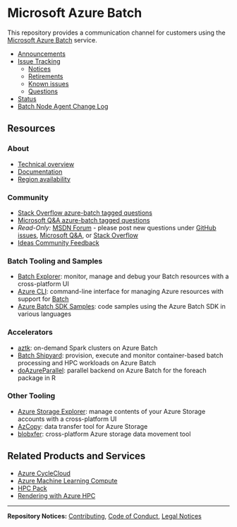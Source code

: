 # Microsoft Azure Batch
This repository provides a communication channel for customers using
the [Microsoft Azure Batch](https://aka.ms/batch) service.

* [Announcements](https://github.com/Azure/Batch/tree/master/announcements)
* [Issue Tracking](https://github.com/Azure/Batch/issues)
    * [Notices](https://github.com/Azure/Batch/labels/notice)
    * [Retirements](https://github.com/Azure/Batch/labels/retirement)
    * [Known issues](https://github.com/Azure/Batch/labels/known%20issue)
    * [Questions](https://github.com/Azure/Batch/labels/question)
* [Status](https://azure.microsoft.com/status/)
* [Batch Node Agent Change Log](changelogs/nodeagent/CHANGELOG.md)

## Resources

### About

* [Technical overview](https://docs.microsoft.com/azure/batch/batch-technical-overview)
* [Documentation](https://docs.microsoft.com/azure/batch/)
* [Region availability](https://azure.microsoft.com/global-infrastructure/services/?products=batch)

### Community

* [Stack Overflow azure-batch tagged questions](https://stackoverflow.com/questions/tagged/azure-batch)
* [Microsoft Q&A azure-batch tagged questions](https://docs.microsoft.com/answers/questions/topics/single/25342.html)
* _Read-Only:_ [MSDN Forum](https://social.msdn.microsoft.com/forums/azure/home?forum=azurebatch) -
please post new questions under [GitHub issues](https://github.com/Azure/Batch/issues),
[Microsoft Q&A](https://docs.microsoft.com/answers/questions/topics/single/25342.html),
or [Stack Overflow](https://stackoverflow.com/questions/tagged/azure-batch)
* [Ideas Community Feedback](https://feedback.azure.com/d365community/forum/7462aa60-0c25-ec11-b6e6-000d3a4f07b8)

### Batch Tooling and Samples

* [Batch Explorer](https://azure.github.io/BatchExplorer/): monitor, manage and debug
your Batch resources with a cross-platform UI
* [Azure CLI](https://docs.microsoft.com/cli/azure/install-azure-cli):
command-line interface for managing Azure resources with support for
[Batch](https://docs.microsoft.com/cli/azure/batch)
* [Azure Batch SDK Samples](https://github.com/Azure-Samples/azure-batch-samples):
code samples using the Azure Batch SDK in various languages

### Accelerators

* [aztk](https://github.com/Azure/aztk): on-demand Spark clusters on Azure
Batch
* [Batch Shipyard](https://github.com/Azure/batch-shipyard): provision,
execute and monitor container-based batch processing and HPC workloads on
Azure Batch
* [doAzureParallel](https://github.com/Azure/doAzureParallel): parallel
backend on Azure Batch for the foreach package in R

### Other Tooling
* [Azure Storage Explorer](https://azure.microsoft.com/features/storage-explorer/):
manage contents of your Azure Storage accounts with a cross-platform UI
* [AzCopy](https://docs.microsoft.com/azure/storage/common/storage-use-azcopy-v10):
data transfer tool for Azure Storage
* [blobxfer](https://github.com/Azure/blobxfer): cross-platform Azure storage
data movement tool

## Related Products and Services

* [Azure CycleCloud](https://azure.microsoft.com/features/azure-cyclecloud/)
* [Azure Machine Learning Compute](https://azure.microsoft.com/services/machine-learning-service/)
* [HPC Pack](https://docs.microsoft.com/powershell/high-performance-computing/overview)
* [Rendering with Azure HPC](https://azure.microsoft.com/solutions/high-performance-computing/rendering/)

* * *

**Repository Notices:** [Contributing](CONTRIBUTING.md),
[Code of Conduct](CODE_OF_CONDUCT.md), [Legal Notices](LEGAL_NOTICES.md)
